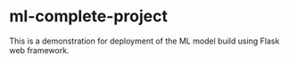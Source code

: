 # ml-complete-project
This is a demonstration for deployment of the ML model build using Flask web framework.
